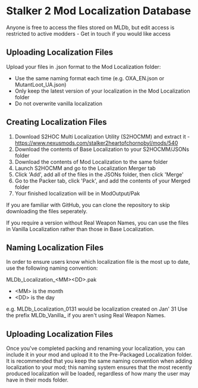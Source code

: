 # Stalker 2 Mod Localization Database

Anyone is free to access the files stored on MLDb, but edit access is restricted to active modders - Get in touch if you would like access

## Uploading Localization Files

Upload your files in .json format to the Mod Localization folder:
- Use the same naming format each time (e.g. OXA_EN.json or MutantLoot_UA.json)
- Only keep the latest version of your localization in the Mod Localization folder
- Do not overwrite vanilla localization

## Creating Localization Files

1. Download S2HOC Multi Localization Utility (S2HOCMM) and extract it - https://www.nexusmods.com/stalker2heartofchornobyl/mods/540
2. Download the contents of Base Localization to your S2HOCMM/JSONs folder
3. Download the contents of Mod Localization to the same folder
4. Launch S2HOCMM and go to the Localization Merger tab
5. Click 'Add', add all of the files in the JSONs folder, then click 'Merge'
6. Go to the Packer tab, click 'Pack', and add the contents of your Merged folder
7. Your finished localization will be in ModOutput/Pak

If you are familiar with GitHub, you can clone the repository to skip downloading the files seperately.

If you require a version without Real Weapon Names, you can use the files in Vanilla Localization rather than those in Base Localization.

## Naming Localization Files

In order to ensure users know which localization file is the most up to date, use the following naming convention:

  MLDb_Localization_\<MM>\<DD>\.pak
  - \<MM> is the month
  - \<DD> is the day

e.g. MLDb_Localization_0131 would be localization created on Jan' 31
Use the prefix MLDb_Vanilla_ if you aren't using Real Weapon Names.

## Uploading Localization Files

Once you've completed packing and renaming your localization, you can include it in your mod and upload it to the Pre-Packaged Localization folder. 
It is recommended that you keep the same naming convention when adding localization to your mod; this naming system ensures that the most recently produced localization will be loaded, regardless of how many the user may have in their mods folder.
